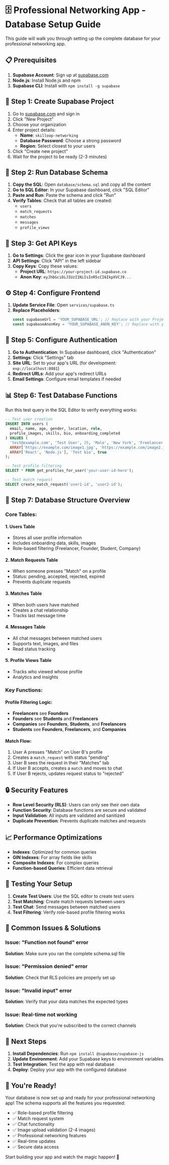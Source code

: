 # 🗄️ Professional Networking App - Database Setup Guide

This guide will walk you through setting up the complete database for your professional networking app.

## 📋 **Prerequisites**

1. **Supabase Account**: Sign up at [supabase.com](https://supabase.com)
2. **Node.js**: Install Node.js and npm
3. **Supabase CLI**: Install with `npm install -g supabase`

## 🚀 **Step 1: Create Supabase Project**

1. Go to [supabase.com](https://supabase.com) and sign in
2. Click "New Project"
3. Choose your organization
4. Enter project details:
   - **Name**: `skilloop-networking`
   - **Database Password**: Choose a strong password
   - **Region**: Select closest to your users
5. Click "Create new project"
6. Wait for the project to be ready (2-3 minutes)

## 🔧 **Step 2: Run Database Schema**

1. **Copy the SQL**: Open `database/schema.sql` and copy all the content
2. **Go to SQL Editor**: In your Supabase dashboard, click "SQL Editor"
3. **Paste and Run**: Paste the schema and click "Run"
4. **Verify Tables**: Check that all tables are created:
   - `users`
   - `match_requests`
   - `matches`
   - `messages`
   - `profile_views`

## 🔑 **Step 3: Get API Keys**

1. **Go to Settings**: Click the gear icon in your Supabase dashboard
2. **API Settings**: Click "API" in the left sidebar
3. **Copy Keys**: Copy these values:
   - **Project URL**: `https://your-project-id.supabase.co`
   - **Anon Key**: `eyJhbGciOiJIUzI1NiIsInR5cCI6IkpXVCJ9...`

## ⚙️ **Step 4: Configure Frontend**

1. **Update Service File**: Open `services/supabase.ts`
2. **Replace Placeholders**:
   ```typescript
   const supabaseUrl = 'YOUR_SUPABASE_URL'; // Replace with your Project URL
   const supabaseAnonKey = 'YOUR_SUPABASE_ANON_KEY'; // Replace with your Anon Key
   ```

## 🔐 **Step 5: Configure Authentication**

1. **Go to Authentication**: In Supabase dashboard, click "Authentication"
2. **Settings**: Click "Settings" tab
3. **Site URL**: Set to your app's URL (for development: `exp://localhost:8081`)
4. **Redirect URLs**: Add your app's redirect URLs
5. **Email Settings**: Configure email templates if needed

## 📊 **Step 6: Test Database Functions**

Run this test query in the SQL Editor to verify everything works:

```sql
-- Test user creation
INSERT INTO users (
  email, name, age, gender, location, role, 
  profile_images, skills, bio, onboarding_completed
) VALUES (
  'test@example.com', 'Test User', 25, 'Male', 'New York', 'Freelancer',
  ARRAY['https://example.com/image1.jpg', 'https://example.com/image2.jpg'],
  ARRAY['React', 'Node.js'], 'Test bio', true
);

-- Test profile filtering
SELECT * FROM get_profiles_for_user('your-user-id-here');

-- Test match request
SELECT create_match_request('user1-id', 'user2-id');
```

## 🎯 **Step 7: Database Structure Overview**

### **Core Tables:**

#### **1. Users Table**
- Stores all user profile information
- Includes onboarding data, skills, images
- Role-based filtering (Freelancer, Founder, Student, Company)

#### **2. Match Requests Table**
- When someone presses "Match" on a profile
- Status: pending, accepted, rejected, expired
- Prevents duplicate requests

#### **3. Matches Table**
- When both users have matched
- Creates a chat relationship
- Tracks last message time

#### **4. Messages Table**
- All chat messages between matched users
- Supports text, images, and files
- Read status tracking

#### **5. Profile Views Table**
- Tracks who viewed whose profile
- Analytics and insights

### **Key Functions:**

#### **Profile Filtering Logic:**
- **Freelancers** see **Founders**
- **Founders** see **Students** and **Freelancers**
- **Companies** see **Founders**, **Students**, and **Freelancers**
- **Students** see **Founders**, **Freelancers**, and **Companies**

#### **Match Flow:**
1. User A presses "Match" on User B's profile
2. Creates a `match_request` with status "pending"
3. User B sees the request in their "Matches" tab
4. If User B accepts, creates a `match` and moves to chat
5. If User B rejects, updates request status to "rejected"

## 🔒 **Security Features**

- **Row Level Security (RLS)**: Users can only see their own data
- **Function Security**: Database functions are secure and validated
- **Input Validation**: All inputs are validated and sanitized
- **Duplicate Prevention**: Prevents duplicate matches and requests

## 📈 **Performance Optimizations**

- **Indexes**: Optimized for common queries
- **GIN Indexes**: For array fields like skills
- **Composite Indexes**: For complex queries
- **Function-based Queries**: Efficient data retrieval

## 🧪 **Testing Your Setup**

1. **Create Test Users**: Use the SQL editor to create test users
2. **Test Matching**: Create match requests between users
3. **Test Chat**: Send messages between matched users
4. **Test Filtering**: Verify role-based profile filtering works

## 🚨 **Common Issues & Solutions**

### **Issue**: "Function not found" error
**Solution**: Make sure you ran the complete schema.sql file

### **Issue**: "Permission denied" error
**Solution**: Check that RLS policies are properly set up

### **Issue**: "Invalid input" error
**Solution**: Verify that your data matches the expected types

### **Issue**: Real-time not working
**Solution**: Check that you're subscribed to the correct channels

## 📱 **Next Steps**

1. **Install Dependencies**: Run `npm install @supabase/supabase-js`
2. **Update Environment**: Add your Supabase keys to environment variables
3. **Test Integration**: Test the app with real database
4. **Deploy**: Deploy your app with the configured database

## 🎉 **You're Ready!**

Your database is now set up and ready for your professional networking app! The schema supports all the features you requested:

- ✅ Role-based profile filtering
- ✅ Match request system
- ✅ Chat functionality
- ✅ Image upload validation (2-4 images)
- ✅ Professional networking features
- ✅ Real-time updates
- ✅ Secure data access

Start building your app and watch the magic happen! 🚀
